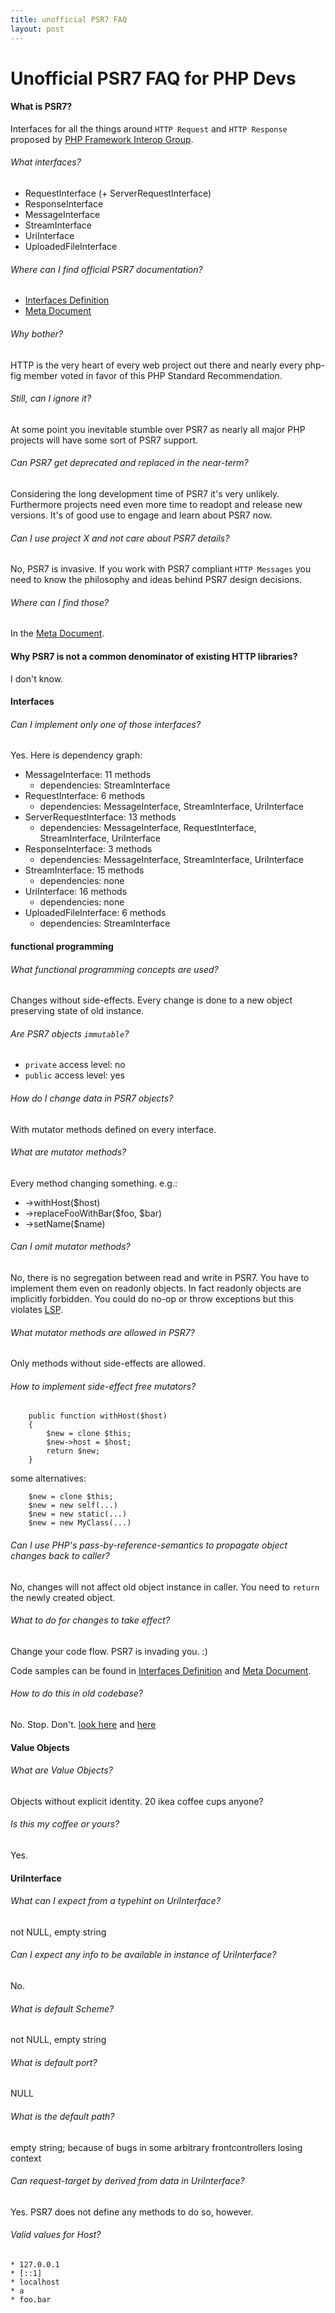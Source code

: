 ```yaml
---
title: unofficial PSR7 FAQ
layout: post
---
```


# Unofficial PSR7 FAQ for PHP Devs

#### What is PSR7?
Interfaces for all the things around ``HTTP Request`` and ``HTTP Response`` proposed by [PHP Framework Interop Group](http://www.php-fig.org/).

###### What interfaces?
* RequestInterface (+ ServerRequestInterface)
* ResponseInterface
* MessageInterface
* StreamInterface
* UriInterface
* UploadedFileInterface

###### Where can I find official PSR7 documentation?
* [Interfaces Definition](http://www.php-fig.org/psr/psr-7/)
* [Meta Document](http://www.php-fig.org/psr/psr-7/meta/)

###### Why bother?
HTTP is the very heart of every web project out there and nearly every php-fig member voted in favor of this PHP Standard Recommendation.

###### Still, can I ignore it?
At some point you inevitable stumble over PSR7 as nearly all major PHP projects will have some sort of PSR7 support.

###### Can PSR7 get deprecated and replaced in the near-term?
Considering the long development time of PSR7 it's very unlikely. Furthermore projects need even more time to readopt and release new versions. It's of good use to engage and learn about PSR7 now.

###### Can I use project X and not care about PSR7 details?
No, PSR7 is invasive. If you work with PSR7 compliant ``HTTP Messages`` you need to know the philosophy and ideas behind PSR7 design decisions.

###### Where can I find those?
In the [Meta Document](http://www.php-fig.org/psr/psr-7/meta/).

#### Why PSR7 is not a common denominator of existing HTTP libraries?
I don't know.



#### Interfaces
###### Can I implement only one of those interfaces?
Yes. Here is dependency graph:

* MessageInterface: 11 methods
    * dependencies: StreamInterface
* RequestInterface: 6 methods
    * dependencies: MessageInterface, StreamInterface, UriInterface
* ServerRequestInterface: 13 methods
    * dependencies: MessageInterface, RequestInterface, StreamInterface, UriInterface
* ResponseInterface: 3 methods
    * dependencies: MessageInterface, StreamInterface, UriInterface
* StreamInterface: 15 methods
    * dependencies: none
* UriInterface: 16 methods
    * dependencies: none
* UploadedFileInterface: 6 methods
    * dependencies: StreamInterface




#### functional programming

###### What functional programming concepts are used?
Changes without side-effects. Every change is done to a new object preserving state of old instance.

###### Are PSR7 objects ``immutable``?
 * ``private`` access level: no
 * ``public`` access level: yes

###### How do I change data in PSR7 objects?
With mutator methods defined on every interface.

###### What are mutator methods?
Every method changing something. e.g.:

 * ->withHost($host)
 * ->replaceFooWithBar($foo, $bar)
 * ->setName($name)

###### Can I omit mutator methods?
No, there is no segregation between read and write in PSR7. You have to implement them even on readonly objects. In fact readonly objects are implicitly forbidden. You could do no-op or throw exceptions but this violates [LSP](https://en.wikipedia.org/wiki/Liskov_substitution_principle).

###### What mutator methods are allowed in PSR7?
Only methods without side-effects are allowed.

###### How to implement side-effect free mutators?

```
    public function withHost($host)
    {
        $new = clone $this;
        $new->host = $host;
        return $new;
    }
```

some alternatives:

```
    $new = clone $this;
    $new = new self(...)
    $new = new static(...)
    $new = new MyClass(...)
```

###### Can I use PHP's pass-by-reference-semantics to propagate object changes back to caller?
No, changes will not affect old object instance in caller. You need to ``return`` the newly created object.

###### What to do for changes to take effect?
Change your code flow. PSR7 is invading you. :)

Code samples can be found in [Interfaces Definition](http://www.php-fig.org/psr/psr-7/) and [Meta Document](http://www.php-fig.org/psr/psr-7/meta/).

###### How to do this in old codebase?
No. Stop. Don't. [look here](https://github.com/symfony/psr-http-message-bridge) and [here](https://github.com/Sam-Burns/psr7-symfony-httpfoundation)



#### Value Objects
###### What are Value Objects?
Objects without explicit identity. 20 ikea coffee cups anyone?

###### Is this my coffee or yours?
Yes.

    
    
    
#### UriInterface

###### What can I expect from a typehint on UriInterface?
not NULL, empty string

###### Can I expect any info to be available in instance of UriInterface?
No.

###### What is default Scheme?
not NULL, empty string

###### What is default port?
NULL

###### What is the default path?
empty string; because of bugs in some arbitrary frontcontrollers losing context

###### Can request-target by derived from data in UriInterface?
Yes. PSR7 does not define any methods to do so, however.

###### Valid values for Host?
    * 127.0.0.1
    * [::1]
    * localhost
    * a
    * foo.bar
    
    
    

